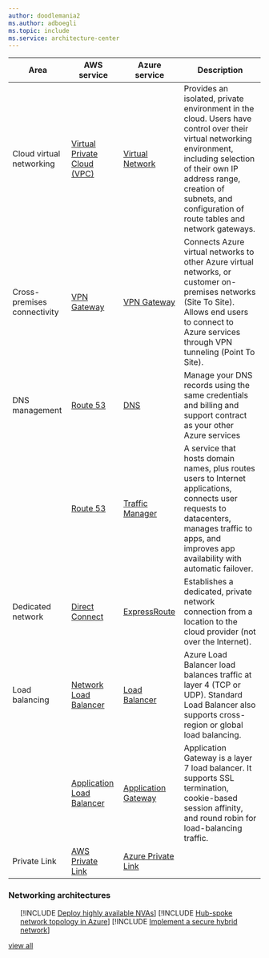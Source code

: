 ```yaml
---
author: doodlemania2
ms.author: adboegli
ms.topic: include
ms.service: architecture-center
---
```


| Area | AWS service | Azure service | Description |
| -----| ----------- | ------------- | ----------- |
| Cloud virtual networking | [Virtual Private Cloud (VPC)](https://aws.amazon.com/vpc/) | [Virtual Network](https://azure.microsoft.com/services/virtual-network/) | Provides an isolated, private environment in the cloud. Users have control over their virtual networking environment, including selection of their own IP address range, creation of subnets, and configuration of route tables and network gateways. |
| Cross-premises connectivity | [VPN Gateway](https://docs.aws.amazon.com/vpn/latest/s2svpn/VPC_VPN.html) | [VPN Gateway](https://docs.microsoft.com/azure/vpn-gateway/vpn-gateway-about-vpngateways) |Connects Azure virtual networks to other Azure virtual networks, or customer on-premises networks (Site To Site). Allows end users to connect to Azure services through VPN tunneling (Point To Site). |
| DNS management | [Route 53](https://aws.amazon.com/route53/) | [DNS](https://azure.microsoft.com/services/dns/) | Manage your DNS records using the same credentials and billing and support contract as your other Azure services |
| &nbsp; | [Route 53](https://aws.amazon.com/route53/) | [Traffic Manager](https://azure.microsoft.com/services/traffic-manager) | A service that hosts domain names, plus routes users to Internet applications, connects user requests to datacenters, manages traffic to apps, and improves app availability with automatic failover. |
Dedicated network | [Direct Connect](https://aws.amazon.com/directconnect) | [ExpressRoute](https://azure.microsoft.com/services/expressroute) | Establishes a dedicated, private network connection from a location to the cloud provider (not over the Internet). |
| Load balancing | [Network Load Balancer](https://docs.aws.amazon.com/elasticloadbalancing/latest/network/introduction.html) | [Load Balancer](https://azure.microsoft.com/services/load-balancer)  | Azure Load Balancer load balances traffic at layer 4 (TCP or UDP). Standard Load Balancer also supports cross-region or global load balancing. |
| &nbsp; |  [Application Load Balancer](https://docs.aws.amazon.com/elasticloadbalancing/latest/application/introduction.html) | [Application Gateway](https://azure.microsoft.com/services/application-gateway) | Application Gateway is a layer 7 load balancer. It supports SSL termination, cookie-based session affinity, and round robin for load-balancing traffic. |
| Private Link | [AWS Private Link](https://aws.amazon.com/privatelink) | [Azure Private Link](https://azure.microsoft.com/services/private-link) |

### Networking architectures

<ul class="grid">

[!INCLUDE [Deploy highly available NVAs](../../includes/cards/nva-ha.md)]
[!INCLUDE [Hub-spoke network topology in Azure](../../includes/cards/hub-spoke.md)]
[!INCLUDE [Implement a secure hybrid network](../../includes/cards/secure-vnet-dmz.md)]

</ul>

[view all](/azure/architecture/browse/#networking)
